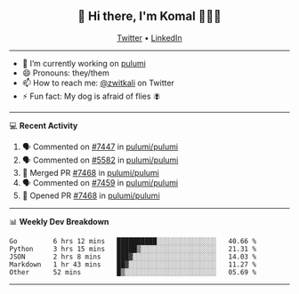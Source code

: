 <h2 align="center"> 👋 Hi there, I'm Komal 🧑🏾‍💻 </h2>
<p align="center">
    <a href="https://twitter.com/zwitkali">Twitter</a> •
    <a href="https://www.linkedin.com/in/komal-ali/">LinkedIn</a>
</p>

--------

- 🔭 I’m currently working on [pulumi](https://github.com/pulumi/pulumi)
- 😄 Pronouns: they/them
- 📫 How to reach me: [@zwitkali](https://twitter.com/zwitkali) on Twitter
- ⚡ Fun fact: My dog is afraid of flies 🪰

--------
💻 **Recent Activity**

<!--START_SECTION:activity-->
1. 🗣 Commented on [#7447](https://github.com/pulumi/pulumi/issues/7447) in [pulumi/pulumi](https://github.com/pulumi/pulumi)
2. 🗣 Commented on [#5582](https://github.com/pulumi/pulumi/issues/5582) in [pulumi/pulumi](https://github.com/pulumi/pulumi)
3. 🎉 Merged PR [#7468](https://github.com/pulumi/pulumi/pull/7468) in [pulumi/pulumi](https://github.com/pulumi/pulumi)
4. 🗣 Commented on [#7459](https://github.com/pulumi/pulumi/issues/7459) in [pulumi/pulumi](https://github.com/pulumi/pulumi)
5. 💪 Opened PR [#7468](https://github.com/pulumi/pulumi/pull/7468) in [pulumi/pulumi](https://github.com/pulumi/pulumi)
<!--END_SECTION:activity-->

--------

📊 **Weekly Dev Breakdown**
<!--START_SECTION:waka-->
```text
Go         6 hrs 12 mins   ██████████░░░░░░░░░░░░░░░   40.66 % 
Python     3 hrs 15 mins   █████▒░░░░░░░░░░░░░░░░░░░   21.31 % 
JSON       2 hrs 8 mins    ███▓░░░░░░░░░░░░░░░░░░░░░   14.03 % 
Markdown   1 hr 43 mins    ██▓░░░░░░░░░░░░░░░░░░░░░░   11.27 % 
Other      52 mins         █▒░░░░░░░░░░░░░░░░░░░░░░░   05.69 % 
```
<!--END_SECTION:waka-->

--------